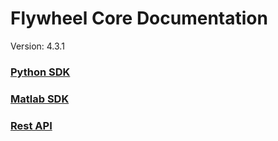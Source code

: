 # Flywheel Core Documentation
Version: 4.3.1

### [Python SDK](python/)

### [Matlab SDK](matlab/)

### [Rest API](swagger/index.html)

